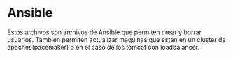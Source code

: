 # Ansible
 Estos archivos son archivos de Ansible que permiten crear y borrar usuarios. Tambien permiten actualizar maquinas que estan en un cluster de apaches(pacemaker) o en el caso de los tomcat con loadbalancer.